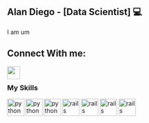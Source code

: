## Alan Diego - [Data Scientist] 💻
I am um 
## Connect With me:

  
[<img align="left"  width="30px" src="https://cdn.jsdelivr.net/npm/simple-icons@3.4.0/icons/linkedin.svg" />](https://www.linkedin.com/in/professoralandiego/)



<br />

### My Skills

<img src="https://cdn.jsdelivr.net/gh/devicons/devicon/icons/python/python-original-wordmark.svg" alt="rails" width= "40" height="40" style="max-width: 100%;"></img> 
<img src="https://cdn.jsdelivr.net/gh/devicons/devicon/icons/jupyter/jupyter-original-wordmark.svg" alt="rails" width= "40" height="40" style="max-width: 100%;"></img>
<img src="https://cdn.jsdelivr.net/gh/devicons/devicon/icons/numpy/numpy-original-wordmark.svg" alt="rails" width= "40" height="40" style="max-width: 100%;"></img>
<img src="https://cdn.jsdelivr.net/gh/devicons/devicon/icons/pandas/pandas-original-wordmark.svg" alt="rails" width= "40" height="40" style="max-width: 100%;"></img>
<img align="left" alt="python" width="40" src="https://cdn.jsdelivr.net/gh/devicons/devicon/icons/mysql/mysql-original-wordmark.svg" />
<img align="left" alt="python" width="40" src="https://cdn.jsdelivr.net/gh/devicons/devicon/icons/django/django-plain.svg" />
<img align="left" alt="python" width="40" src="https://cdn.jsdelivr.net/gh/devicons/devicon/icons/postgresql/postgresql-original-wordmark.svg" />

<br />
<br />
